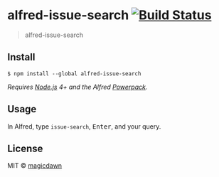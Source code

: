 # alfred-issue-search [![Build Status](https://travis-ci.org/magicdawn/alfred-issue-search.svg?branch=master)](https://travis-ci.org/magicdawn/alfred-issue-search)

> alfred-issue-search


## Install

```
$ npm install --global alfred-issue-search
```

*Requires [Node.js](https://nodejs.org) 4+ and the Alfred [Powerpack](https://www.alfredapp.com/powerpack/).*


## Usage

In Alfred, type `issue-search`, <kbd>Enter</kbd>, and your query.


## License

MIT © [magicdawn](https://magicdawn.fun)
